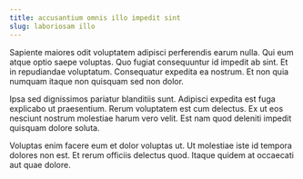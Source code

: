 ```yaml
---
title: accusantium omnis illo impedit sint
slug: laboriosam illo
---
```


Sapiente maiores odit voluptatem adipisci perferendis earum nulla. Qui eum atque optio saepe voluptas. Quo fugiat consequuntur id impedit ab sint. Et in repudiandae voluptatum. Consequatur expedita ea nostrum. Et non quia numquam itaque non quisquam sed non dolor.

Ipsa sed dignissimos pariatur blanditiis sunt. Adipisci expedita est fuga explicabo ut praesentium. Rerum voluptatem est cum delectus. Ex ut eos nesciunt nostrum molestiae harum vero velit. Est nam quod deleniti impedit quisquam dolore soluta.

Voluptas enim facere eum et dolor voluptas ut. Ut molestiae iste id tempora dolores non est. Et rerum officiis delectus quod. Itaque quidem at occaecati aut quae dolore.
